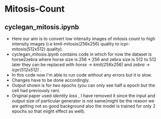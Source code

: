 # Mitosis-Count
## cyclegan_mitosis.ipynb
* Here our aim is to convert low intensity images of mitosis count to high intensity images (i.e kmit-mitosis(256x256) quality to icpr-mitosis(512x512) quality).
* cyclegan_mitosis.ipynb contains code in which for now the dataset is horse2zebra where horse size is 256 * 256 and zebra size is 512 to 512 later they can be replaced with *horse -> kmit(256x256)* and *zebra -> icpr(512x512)* .
* In this code now I'm able to run code without any errors but it is slow.
* Changes have to be done accordingly.
* Output shown is for two epochs (you can only see half a epoch but the cell had previously ran).
* Original paper used *identity loss* , I have removed it since the input and output size of particular generator is not same(might be the reason we are getting not so good background also the model is trained for only 2 epochs so that might effect as well).
